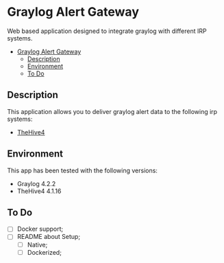 # Graylog Alert Gateway

Web based application designed to integrate graylog with different IRP systems.

- [Graylog Alert Gateway](#Graylog-Alert-Gateway)
  - [Description](#Description) 
  - [Environment](#Environment)
  - [To Do](#To-Do)

## Description
This application allows you to deliver graylog alert data to the following irp systems:
- [TheHive4](https://thehive-project.org)

## Environment

This app has been tested with the following versions:
- Graylog 4.2.2
- TheHive4 4.1.16

## To Do
- [ ] Docker support;
- [ ] README about Setup;
  - [ ] Native;
  - [ ] Dockerized;